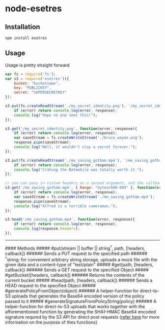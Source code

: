 # node-esetres

## Installation
`npm install esetres`

## Usage
Usage is pretty straight forward

```javascript
var fs = require('fs');
var s3 = require('esetres')({
	bucket: "bucketname",
	key: "PUBLICKEY",
	secret: "SUPERSECRETKEY"
});

s3.put(fs.createReadStream('./my_secret_identity.png'), '/my_secret_identity.png', function(error, response){
	if (error) return console.log(error, response);
	console.log("Hope no one sees this!");
});

s3.get('/my_secret_identity.png', function(error, response){
	if (error) return console.log(error, response);
	var saveStream = fs.createWriteStream('./bruce_wayne.png');
	response.pipe(saveStream);
	console.log("Well, it wouldn't stay a secret forever.");
});

s3.put(fs.createReadStream('./me_saving_gotham.mp4'), '/me_saving_gotham.mp4', function(error, response){
	if (error) return console.log(error, response);
	console.log("Crahing the Batmobile was totally worth it.");
});

// you can pass in custom headers as a second argument, and the callback third
s3.get('/me_saving_gotham.mp4', { Range: "bytes=500-999" }, function(error, response){
	if (error) return console.log(error, response);
	var saveStream = fs.createWriteStream('./me_saving_gotham.mp4');
	response.pipe(saveStream);
	console.log("Alfred is a terrible cameraman.");
});

s3.head('/me_saving_gotham.mp4', function(error, response){
	if (error) return console.log(error, response);
	console.log(response.headers);
});

```
<hr>
#### Methods
##### #put(stream || buffer || string<sup>†</sup>, path, [headers, callback])
###### Sends a PUT request to the specified path
###### <sup>†</sup>string: for convenient arbitrary string storage, uploads a mock file with the given data and a content-type of "text/plain"
##### #get(path, [headers, callback])
###### Sends a GET request to the specified Object
##### #getBucket([headers, callback])
###### Returns the contents of the current bucket
##### #head(path, [headers, callback])
###### Sends a HEAD request to the specified Object
##### #generatePolicyFromObject(object)
###### A helper-function for direct-to-S3 uploads that generates the Base64 encoded version of the policy passed to it
##### #generateSignatureFromPolicyString(policy)
###### A helper-function for direct-to-S3 uploads that works together with the afforementioned function by generating the SHA1-HMAC Base64 encoded signature requred by the S3 API for direct post requests (<a href="http://aws.amazon.com/articles/1434">refer here</a> for more information on the purpose of thes functions)